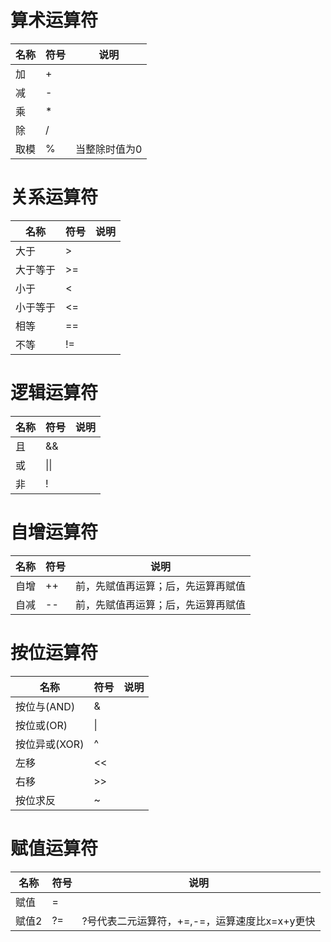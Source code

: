 # 算术运算符
名称|符号|说明
-|-|-
加|+|
减|-|
乘|*|
除|/|
取模|%|当整除时值为0
# 关系运算符
名称|符号|说明
-|-|-
大于|>|
大于等于|\>=|
小于|<|
小于等于|<=|
相等|==|
不等|!=|
# 逻辑运算符
名称|符号|说明
-|-|-
且|&&|
或|\|\||
非|!|
# 自增运算符
名称|符号|说明
-|-|-
自增|++|前，先赋值再运算；后，先运算再赋值
自减|--|前，先赋值再运算；后，先运算再赋值
# 按位运算符
名称|符号|说明
-|-|-
按位与(AND)|&|
按位或(OR)|\||
按位异或(XOR)|^|
左移|<<|
右移|\>>|
按位求反|~|
# 赋值运算符
名称|符号|说明
-|-|-
赋值|=|
赋值2|?=|?号代表二元运算符，+=,-=，运算速度比x=x+y更快